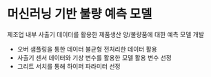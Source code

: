 # 머신러닝 기반 불량 예측 모델 

제조업 내부 사출기 데이터를 활용한 제품생산 양/불량품에 대한 예측 모델 개발 
- 오버 샘플링을 통한 데이터 불균형 전처리한 데이터 활용 
- 사출기 센서 데이터와 기상 변수를 활용한 모델 활용 변수 선정
- 그리트 서치를 통해 하이퍼 파라미터 선정 

